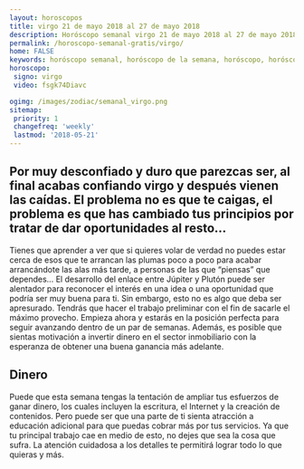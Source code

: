 ```yaml
---
layout: horoscopos
title: virgo 21 de mayo 2018 al 27 de mayo 2018 
description: Horóscopo semanal virgo 21 de mayo 2018 al 27 de mayo 2018. Por muy desconfiado y duro que parezcas ser, al final acabas confiando virgo y después vienen las caídas. El problema no es que te caigas, el problema es que has cambiado tus principios por tratar de dar oportunidades al resto…
permalink: /horoscopo-semanal-gratis/virgo/
home: FALSE
keywords: horóscopo semanal, horóscopo de la semana, horóscopo, horóscopo gratis,horóscopos, horóscopo esperanza gracia, horoscopos virgo la semana, horóscopos gratis, Tarot, Astrologia, Zodíaco, virgo, horoscopo gratis, semanal
horoscopo:
 signo: virgo
 video: fsgk74Diavc

ogimg: /images/zodiac/semanal_virgo.png
sitemap:
 priority: 1
 changefreq: 'weekly'
 lastmod: '2018-05-21'
---
```




## Por muy desconfiado y duro que parezcas ser, al final acabas confiando virgo y después vienen las caídas. El problema no es que te caigas, el problema es que has cambiado tus principios por tratar de dar oportunidades al resto…

Tienes que aprender a ver que si quieres volar de verdad no puedes estar cerca de esos que te arrancan las plumas poco a poco para acabar arrancándote las alas más tarde, 
 a personas de las que “piensas” que dependes…
El desarrollo del enlace entre Júpiter y Plutón puede ser alentador para reconocer el interés en una idea o una oportunidad que podría ser muy buena para ti. Sin embargo, esto no es algo que deba ser apresurado. Tendrás que hacer el trabajo preliminar con el fin de sacarle el máximo provecho. Empieza ahora y estarás en la posición perfecta para seguir avanzando dentro de un par de semanas. Además, es posible que sientas motivación a invertir dinero en el sector inmobiliario con la esperanza de obtener una buena ganancia más adelante.

## Dinero

Puede que esta semana tengas la tentación de ampliar tus esfuerzos de ganar dinero, los cuales incluyen la escritura, el Internet y la creación de contenidos. Pero puede ser que una parte de ti sienta atracción a educación adicional para que puedas cobrar más por tus servicios. Ya que tu principal trabajo cae en medio de esto, no dejes que sea la cosa que sufra. La atención cuidadosa a los detalles te permitirá lograr todo lo que quieras y más.